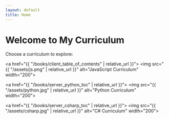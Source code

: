```yaml
---
layout: default
title: Home
---
```


# Welcome to My Curriculum

Choose a curriculum to explore:

<a href="{{ "/books/client_table_of_contents" | relative_url }}">
  <img src="{{ "/assets/js.png" | relative_url }}" alt="JavaScript Curriculum" width="200">
</a>

<a href="{{ "/books/server_python_toc" | relative_url }}">
  <img src="{{ "/assets/python.jpg" | relative_url }}" alt="Python Curriculum" width="200">
</a>

<a href="{{ "/books/server_csharp_toc" | relative_url }}">
  <img src="{{ "/assets/csharp.jpg" | relative_url }}" alt="C# Curriculum" width="200">
</a>

